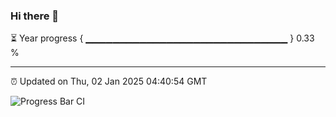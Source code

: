 ### Hi there 👋

⏳ Year progress { ▁▁▁▁▁▁▁▁▁▁▁▁▁▁▁▁▁▁▁▁▁▁▁▁▁▁▁▁▁▁ } 0.33 %

---

⏰ Updated on Thu, 02 Jan 2025 04:40:54 GMT

![Progress Bar CI](https://github.com/IshwaranRudhara/GIT-ACTION/workflows/Progress%20Bar%20CI/badge.svg)
